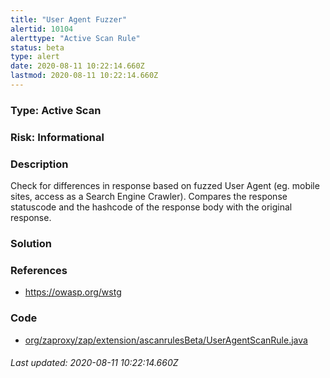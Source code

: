 ```yaml
---
title: "User Agent Fuzzer"
alertid: 10104
alerttype: "Active Scan Rule"
status: beta
type: alert
date: 2020-08-11 10:22:14.660Z
lastmod: 2020-08-11 10:22:14.660Z
---
```

### Type: Active Scan

### Risk: Informational

### Description

Check for differences in response based on fuzzed User Agent (eg. mobile sites, access as a Search Engine Crawler). Compares the response statuscode and the hashcode of the response body with the original response.

### Solution



### References

* https://owasp.org/wstg

### Code

 * [org/zaproxy/zap/extension/ascanrulesBeta/UserAgentScanRule.java](https://github.com/zaproxy/zap-extensions/blob/master/addOns/ascanrulesBeta/src/main/java/org/zaproxy/zap/extension/ascanrulesBeta/UserAgentScanRule.java)

###### Last updated: 2020-08-11 10:22:14.660Z
